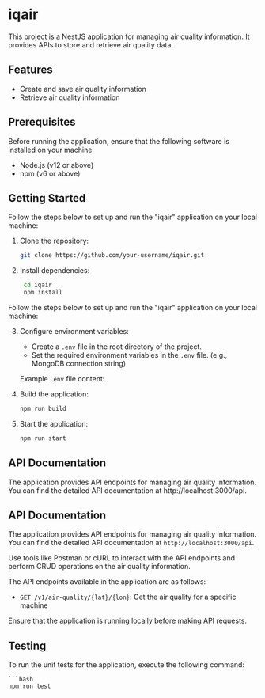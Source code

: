 # iqair

This project is a NestJS application for managing air quality information. It provides APIs to store and retrieve air quality data.

## Features

- Create and save air quality information
- Retrieve air quality information

## Prerequisites

Before running the application, ensure that the following software is installed on your machine:

- Node.js (v12 or above)
- npm (v6 or above)

## Getting Started

Follow the steps below to set up and run the "iqair" application on your local machine:

1. Clone the repository:

   ```bash
   git clone https://github.com/your-username/iqair.git
   

2. Install dependencies:

   ```bash
    cd iqair
    npm install

Follow the steps below to set up and run the "iqair" application on your local machine:

3. Configure environment variables:
   - Create a `.env` file in the root directory of the project.
   - Set the required environment variables in the `.env` file. (e.g., MongoDB connection string)

   Example `.env` file content:


4. Build the application:

   ```bash
   npm run build

5. Start the application:

   ```bash
   npm run start
   
   
 ## API Documentation 
 
  The application provides API endpoints for managing air quality information. You can find the detailed API documentation at   http://localhost:3000/api.
  
  
  ## API Documentation

The application provides API endpoints for managing air quality information. You can find the detailed API documentation at `http://localhost:3000/api`.

Use tools like Postman or cURL to interact with the API endpoints and perform CRUD operations on the air quality information.

The API endpoints available in the application are as follows:

- `GET /v1/air-quality/{lat}/{lon}`: Get the air quality for a specific machine


Ensure that the application is running locally before making API requests.


  
 ## Testing 
 
 To run the unit tests for the application, execute the following command:
 
    ```bash
    npm run test
